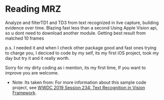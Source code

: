 # Reading MRZ

Analyze and filterTD1 and TD3 from text recognized in live capture, building evidence over time.
Blazing fast less than a second
Using Apple Vision api, so u dont need to download another module.
Getting best result from matched 10 frames

p.s. I needed it and when I check other package good and fast ones trying to charge you,
I deciced to code by my self, its my first iOS project, took my day but try it and it really worth.

Sorry for my dirty coding as i mention, its my first time, If you want to improve you are welcome.

- Note: Its taken from: For more information about this sample code project, see [WWDC 2019 Session 234: Text Recognition in Vision Framework](https://developer.apple.com/videos/play/wwdc19/234/).
